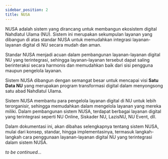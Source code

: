 ```yaml
---
sidebar_position: 2
title: NUSA
---
```


NUSA adalah sistem yang dirancang untuk membangun ekosistem digital Nahdlatul Ulama (NU). Sistem ini merupakan sekumpulan layanan yang dibangun di atas standar NUSA untuk memudahkan integrasi layanan-layanan digital di NU secara mudah dan aman.

Standar NUSA menjadi acuan dalam pembangunan layanan-layanan digital NU yang terintegrasi, sehingga layanan-layanan tersebut dapat saling berinteraksi secara harmonis dan memudahkan baik dari sisi pengguna maupun pengelola layanan.

Sistem NUSA dibangun dengan semangat besar untuk mencapai visi **Satu Data NU** yang merupakan program transformasi digital dalam menyongsong satu abad Nahdlatul Ulama.

Sistem NUSA membantu para pengelola layanan digital di NU untuk lebih terorganisir, sehingga memudahkan dalam mengelola layanan yang mereka miliki. Dalam pembangunan sistem NUSA, terdapat berbagai layanan digital yang terintegrasi seperti NU Online, Siskader NU, LazisNU, NU Event, dll.

Dalam dokumentasi ini, akan dibahas selengkapnya tentang sistem NUSA, mulai dari konsep, standar, hingga implementasinya, termasuk langkah-langkah cara penggunaan layanan-layanan digital NU yang terintegrasi dalam sistem NUSA.

_to be continued..._